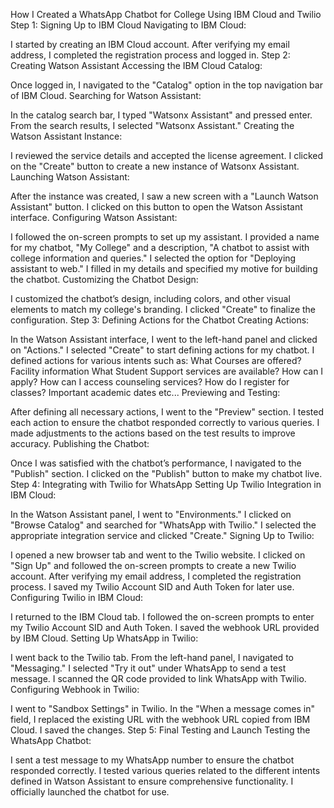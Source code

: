 How I Created a WhatsApp Chatbot for College Using IBM Cloud and Twilio
Step 1: Signing Up to IBM Cloud
Navigating to IBM Cloud:

I started by creating an IBM Cloud account.
After verifying my email address, I completed the registration process and logged in.
Step 2: Creating Watson Assistant
Accessing the IBM Cloud Catalog:

Once logged in, I navigated to the "Catalog" option in the top navigation bar of IBM Cloud.
Searching for Watson Assistant:

In the catalog search bar, I typed "Watsonx Assistant" and pressed enter.
From the search results, I selected "Watsonx Assistant."
Creating the Watson Assistant Instance:

I reviewed the service details and accepted the license agreement.
I clicked on the "Create" button to create a new instance of Watsonx Assistant.
Launching Watson Assistant:

After the instance was created, I saw a new screen with a "Launch Watson Assistant" button.
I clicked on this button to open the Watson Assistant interface.
Configuring Watson Assistant:

I followed the on-screen prompts to set up my assistant.
I provided a name for my chatbot, "My College" and a description, "A chatbot to assist with college information and queries."
I selected the option for "Deploying assistant to web."
I filled in my details and specified my motive for building the chatbot.
Customizing the Chatbot Design:

I customized the chatbot’s design, including colors, and other visual elements to match my college's branding.
I clicked "Create" to finalize the configuration.
Step 3: Defining Actions for the Chatbot
Creating Actions:

In the Watson Assistant interface, I went to the left-hand panel and clicked on "Actions."
I selected "Create" to start defining actions for my chatbot.
I defined actions for various intents such as:
What Courses are offered?
Facility information
What Student Support services are available?
How can I apply?
How can I access counseling services?
How do I register for classes?
Important academic dates
etc...
Previewing and Testing:

After defining all necessary actions, I went to the "Preview" section.
I tested each action to ensure the chatbot responded correctly to various queries.
I made adjustments to the actions based on the test results to improve accuracy.
Publishing the Chatbot:

Once I was satisfied with the chatbot’s performance, I navigated to the "Publish" section.
I clicked on the "Publish" button to make my chatbot live.
Step 4: Integrating with Twilio for WhatsApp
Setting Up Twilio Integration in IBM Cloud:

In the Watson Assistant panel, I went to "Environments."
I clicked on "Browse Catalog" and searched for "WhatsApp with Twilio."
I selected the appropriate integration service and clicked "Create."
Signing Up to Twilio:

I opened a new browser tab and went to the Twilio website.
I clicked on "Sign Up" and followed the on-screen prompts to create a new Twilio account.
After verifying my email address, I completed the registration process.
I saved my Twilio Account SID and Auth Token for later use.
Configuring Twilio in IBM Cloud:

I returned to the IBM Cloud tab.
I followed the on-screen prompts to enter my Twilio Account SID and Auth Token.
I saved the webhook URL provided by IBM Cloud.
Setting Up WhatsApp in Twilio:

I went back to the Twilio tab.
From the left-hand panel, I navigated to "Messaging."
I selected "Try it out" under WhatsApp to send a test message.
I scanned the QR code provided to link WhatsApp with Twilio.
Configuring Webhook in Twilio:

I went to "Sandbox Settings" in Twilio.
In the "When a message comes in" field, I replaced the existing URL with the webhook URL copied from IBM Cloud.
I saved the changes.
Step 5: Final Testing and Launch
Testing the WhatsApp Chatbot:

I sent a test message to my WhatsApp number to ensure the chatbot responded correctly.
I tested various queries related to the different intents defined in Watson Assistant to ensure comprehensive functionality.
I officially launched the chatbot for use.
